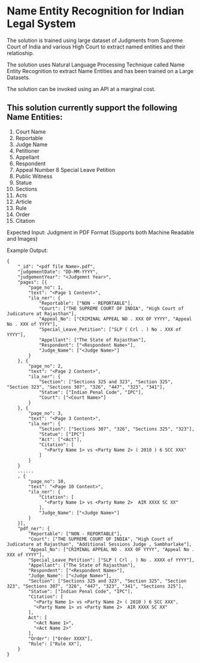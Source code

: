 # Name Entity Recognition for Indian Legal System

The solution is trained using large dataset of Judgments from Supreme Court of India and various High Court to extract named entities and their relatioship.

The solution uses Natural Language Processing Technique called Name Entity Recognition to extract Name Entities and has been trained on a Large Datasets.

The solution can be invoked using an API at a marginal cost. 

## This solution currently support the following Name Entities:

1. Court Name
2. Reportable
3. Judge Name
4. Petitioner
5. Appellant
6. Respondent
7. Appeal Number
8 Special Leave Petition
9. Public Witness
10. Statue
11. Sections
12. Acts
13. Article
14. Rule
15. Order
16. Citation


Expected Input: Judgment in PDF Format (Supports both Machine Readable and Images)

Example Output:
```
{
    "_id": "<pdf file Name>.pdf",
    "judgementDate": "DD-MM-YYYY",
    "judgementYear": "<Judgemnt Year>",
    "pages": [{
        "page_no": 1,
        "text": "<Page 1 Content>",
        "ila_ner": {
            "Reportable": ["NON - REPORTABLE"],
            "Court": ["THE SUPREME COURT OF INDIA", "High Court of Judicature at Rajasthan"],
            "Appeal_No": ["CRIMINAL APPEAL NO . XXX OF YYYY", "Appeal No . XXX of YYYY"],
            "Special_Leave_Petition": ["SLP ( Crl . ) No . XXX of YYYY"],
            "Appellant": ["The State of Rajasthan"],
            "Respondent": ["<Respondent Name>"],
            "Judge_Name": ["<Judge Name>"]
        }
    }, {
        "page_no": 2,
        "text": "<Page 2 Content>",
        "ila_ner": {
            "Section": ["Sections 325 and 323", "Section 325", "Section 323", "Sections 307", "326", "447", "323", "341"],
            "Statue": ["Indian Penal Code", "IPC"],
            "Court": ["<Court Name>"]
        }
    }, {
        "page_no": 3,
        "text": "<Page 3 Content>",
        "ila_ner": {
            "Section": ["Sections 307", "326", "Sections 325", "323"],
            "Statue": ["IPC"]
            "Act": ["<Act"],
            "Citation": [
              "<Party Name 1> vs <Party Name 2> ( 2010 ) 6 SCC XXX"
            ]
        }
    }
    ......
    , {
        "page_no": 10,
        "text": "<Page 10 Content>",
        "ila_ner": {
            "Citation": [
              "<Party Name 1> vs <Party Name 2>  AIR XXXX SC XX"
            ],
            "Judge_Name": ["<Judge Name>"]
        }
    }],
    "pdf_ner": {
        "Reportable": ["NON - REPORTABLE"],
        "Court": ["THE SUPREME COURT OF INDIA", "High Court of Judicature at Rajasthan", "Additional Sessions Judge , Sambharlake"],
        "Appeal_No": ["CRIMINAL APPEAL NO . XXX OF YYYY", "Appeal No . XXX of YYYY"],
        "Special_Leave_Petition": ["SLP ( Crl . ) No . XXXX of YYYY"],
        "Appellant": ["The State of Rajasthan"],
        "Respondent": ["<Respondent Name>"],
        "Judge_Name": ["<Judge Name>"],
        "Section": ["Sections 325 and 323", "Section 325", "Section 323", "Sections 307", "326", "447", "323", "341", "Sections 325"],
        "Statue": ["Indian Penal Code", "IPC"],
        "Citation": [
          "<Party Name 1> vs <Party Name 2> ( 2010 ) 6 SCC XXX", 
          "<Party Name 1> vs <Party Name 2>  AIR XXXX SC XX"
        ],
        Act": [
          "<Act Name 1>", 
          "<Act Name 2>"
        ],
        "Order": ["Order XXXX"],
        "Rule": ["Rule XX"],
    }
}
```

